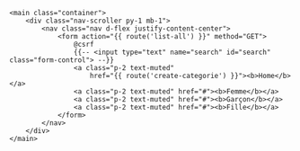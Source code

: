<!-- <main class="container">
<div class="nav-scroller py-1 mb-2">
<nav class="nav d-flex justify-content-between">
<form action="{{ route('list-all') }}" method="GET">
    @csrf
        {{-- <input type="text" name="search" id="search" class="form-control"> --}}
        <a class="p-2 text-muted" href="{{ route('create-categorie') }}"><b>Home</b></a>
        <a class="p-2 text-muted" href="#"><b>Femme</b></a>
        <a class="p-2 text-muted" href="#"><b>Garçon</b></a>
        <a class="p-2 text-muted" href="#"><b>Fille</b></a>
</form>
</nav>
</div>
</main> -->

    <main class="container">
        <div class="nav-scroller py-1 mb-1">
            <nav class="nav d-flex justify-content-center">
                <form action="{{ route('list-all') }}" method="GET">
                    @csrf
                    {{-- <input type="text" name="search" id="search" class="form-control"> --}}
                    <a class="p-2 text-muted"
                        href="{{ route('create-categorie') }}"><b>Home</b></a>
                    <a class="p-2 text-muted" href="#"><b>Femme</b></a>
                    <a class="p-2 text-muted" href="#"><b>Garçon</b></a>
                    <a class="p-2 text-muted" href="#"><b>Fille</b></a>
                </form>
            </nav>
        </div>
    </main> 
